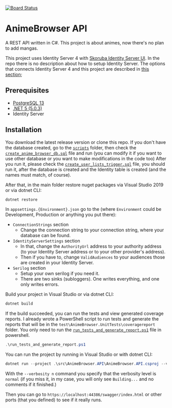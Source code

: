 [![Board Status](https://dev.azure.com/szilajka/47dca916-c248-4d1f-a169-8f30c47632c7/3c5a13b8-4b1f-4824-84ce-ce97ae64c5af/_apis/work/boardbadge/fee580ae-410c-40f3-950b-921a48b95a90?columnOptions=1)](https://dev.azure.com/szilajka/47dca916-c248-4d1f-a169-8f30c47632c7/_boards/board/t/3c5a13b8-4b1f-4824-84ce-ce97ae64c5af/Microsoft.RequirementCategory/)
# AnimeBrowser API
A REST API written in C#. This project is about animes, now there's no plan to add mangas.

This project uses Identity Server 4 with [Skoruba Identity Server UI](https://github.com/skoruba/IdentityServer4.Admin).
In the repo there is no description about how to setup Identity Server. The options that connects Identity Server 4 and this project are described in [this section](./docs/Appsettings.md);

## Prerequisites
- [PostgreSQL 13](https://www.postgresql.org/download/)
- [.NET 5 (5.0.3)](https://dotnet.microsoft.com/download/dotnet/5.0)
- Identity Server

## Installation
You download the latest release version or clone this repo.
If you don't have the database created, go to the [`scripts`](./scripts) folder, then check the [`create_anime_browser_db.sql`](./scripts/create_anime_browser_db.sql) file and run (you can modify it if you want to use other database or you want to make modifications in the code too)
After you run it, please check the [`create_user_lists_trigger.sql`](./scripts/create_user_lists_trigger.sql) file, you should run it, after the database is created and the Identity table is created (and the names must match, of course).

After that, in the main folder restore nuget packages via Visual Studio 2019 or via dotnet CLI:

```PowerShell
dotnet restore
```

In `appsettings.{Environment}.json` go to the (where `Environment` could be Development, Production or anything you put there):
- `ConnectionStrings` section
    - Change the connection string to your connection string, where your database can be found.
- `IdentityServerSettings` section
    - In that, change the `AuthorityUrl` address to your authority address (to your Identity Server address or to your other provider's address).
    - Then if you have to, change `ValidAudiences` to your audiences those are created in your Identity Server.
- `Serilog` section
    - Setup your own serilog if you need it.
    - There are two sinks (subloggers). One writes everything, and one only writes errors.

Build your project in Visual Studio or via dotnet CLI:

```PowerShell
dotnet build
```

If the build succeeded, you can run the tests and view generated coverage reports.
I already wrote a PowerShell script to run tests and generate the reports that will be in the `test\AnimeBrowser.UnitTests\coveragereport` folder.
You only need to run the [`run_tests_and_generate_report.ps1`](./run_tests_and_generate_report.ps1) file in powershell.

```PowerShell
.\run_tests_and_generate_report.ps1
```

You can run the project by running in Visual Studio or with dotnet CLI:

```PowerShell
dotnet run --project .\src\AnimeBrowser.API\AnimeBrowser.API.csproj --verbosity n
```

With the `--verbosity n` command you specify that the verbosity level is `normal` (if you miss it, in my case, you will only see `Building...` and no comments if it finished.)

Then you can go to `https://localhost:44386/swagger/index.html` or other ports (that you defined) to see if it really runs.